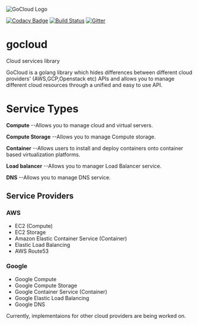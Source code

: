![GoCloud Logo](assets/logo.png)

[![Codacy Badge](https://api.codacy.com/project/badge/Grade/0fce581810a6420aaca4ba6757c54529)](https://www.codacy.com/app/dilantha111/gocloud?utm_source=github.com&utm_medium=referral&utm_content=dilantha111/gocloud&utm_campaign=Badge_Grade)
[![Build Status](https://travis-ci.org/dilantha111/gocloud.svg?branch=master)](https://travis-ci.org/dilantha111/gocloud)
[![Gitter](https://img.shields.io/badge/chat-on%20gitter-ff006f.svg?style=flat-square)](https://gitter.im/cloudlibz/gocloud)

# gocloud

Cloud services library

GoCloud is a golang library which hides differences between different cloud providers' (AWS,GCP,Openstack etc) APIs and allows you to manage different cloud resources through a unified and easy to use API.

# Service Types

**Compute** --Allows you to manage cloud and virtual servers.

**Compute Storage** --Allows you to manage Compute storage.

**Container** --Allows users to install and deploy containers onto container based virtualization platforms.

**Load balancer** --Allows you to manager Load Balancer service.

**DNS** --Allows you to manage DNS service.

## Service Providers

### AWS

* EC2 (Compute)
* EC2 Storage
* Amazon Elastic Container Service (Container)
* Elastic Load Balancing
* AWS Route53

### Google

* Google Compute
* Google Compute Storage
* Google Container Service (Container)
* Google Elastic Load Balancing
* Google DNS

Currently, implementaions for other cloud providers are being worked on.
